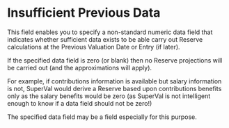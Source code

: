 # Insufficient Previous Data

This field enables you to specify a non-standard numeric data field that
indicates whether sufficient data exists to be able carry out Reserve
calculations at the Previous Valuation Date or Entry (if later).

If the specified data field is zero (or blank) then no Reserve
projections will be carried out (and the approximations will apply).

For example, if contributions information is available but salary
information is not, SuperVal would derive a Reserve based upon
contributions benefits only as the salary benefits would be zero (as
SuperVal is not intelligent enough to know if a data field should not be
zero!)

The specified data field may be a field especially for this purpose.
